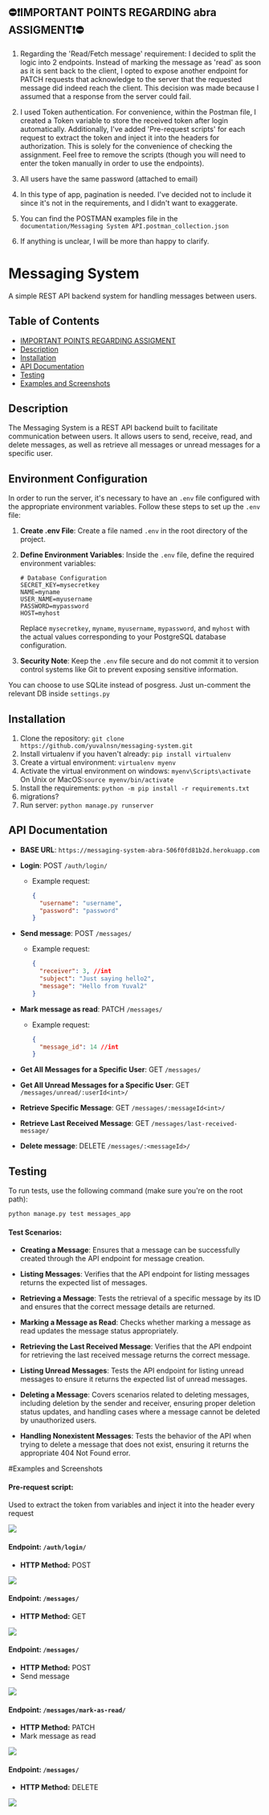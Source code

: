 ## ️⛔❗️IMPORTANT POINTS REGARDING abra ASSIGMENT❗️⛔️

1. Regarding the 'Read/Fetch message' requirement: I decided to split the logic into 2 endpoints. Instead of marking the message as 'read' as soon as it is sent back to the client, I opted to expose another endpoint for PATCH requests that acknowledge to the server that the requested message did indeed reach the client. This decision was made because I assumed that a response from the server could fail.


2. I used Token authentication. For convenience, within the Postman file, I created a Token variable to store the received token after login automatically. Additionally, I've added 'Pre-request scripts' for each request to extract the token and inject it into the headers for authorization. This is solely for the convenience of checking the assignment. Feel free to remove the scripts (though you will need to enter the token manually in order to use the endpoints).


3. All users have the same password (attached to email)


4. In this type of app, pagination is needed. I've decided not to include it since it's not in the requirements, and I didn't want to exaggerate.


5. You can find the POSTMAN examples file in the `documentation/Messaging System API.postman_collection.json`


7. If anything is unclear, I will be more than happy to clarify.


# Messaging System

A simple REST API backend system for handling messages between users.

## Table of Contents

- [IMPORTANT POINTS REGARDING ASSIGMENT](#important-points-regarding-assignment)
- [Description](#description)
- [Installation](#installation)
- [API Documentation](#api-documentation)
- [Testing](#testing)
- [Examples and Screenshots](#examples-and-screenshots)

## Description

The Messaging System is a REST API backend built to facilitate communication between users. It allows users to send,
receive, read, and delete messages, as well as retrieve all messages or unread messages for a specific user.

## Environment Configuration

In order to run the server, it's necessary to have an `.env` file configured with the appropriate environment variables. Follow these steps to set up the `.env` file:

1. **Create .env File**: Create a file named `.env` in the root directory of the project.

2. **Define Environment Variables**: Inside the `.env` file, define the required environment variables:

    ```
    # Database Configuration
    SECRET_KEY=mysecretkey
    NAME=myname
    USER_NAME=myusername
    PASSWORD=mypassword
    HOST=myhost
    ```

    Replace `mysecretkey`, `myname`, `myusername`, `mypassword`, and `myhost` with the actual values corresponding to your PostgreSQL database configuration.


3. **Security Note**: Keep the `.env` file secure and do not commit it to version control systems like Git to prevent exposing sensitive information.

You can choose to use SQLite instead of posgress. Just un-comment the relevant DB inside `settings.py`

## Installation

1. Clone the repository: `git clone https://github.com/yuvalnsn/messaging-system.git`
2. Install virtualenv if you haven't already: `pip install virtualenv`
3. Create a virtual environment: `virtualenv myenv`
4. Activate the virtual environment on windows: `myenv\Scripts\activate`
   On Unix or MacOS:`source myenv/bin/activate`
5. Install the requirements: `python -m pip install -r requirements.txt`
6. migrations?
7. Run server: `python manage.py runserver`

## API Documentation
- **BASE URL**:  `https://messaging-system-abra-506f0fd81b2d.herokuapp.com`


- **Login**: POST `/auth/login/`
    - Example request:
      ```json
      {
        "username": "username",
        "password": "password"
      }
      ```
- **Send message**: POST `/messages/`
    - Example request:
      ```json
      {
        "receiver": 3, //int
        "subject": "Just saying hello2",
        "message": "Hello from Yuval2"
      }
      ```
- **Mark message as read**: PATCH `/messages/`
    - Example request:
      ```json
      {
        "message_id": 14 //int
      }
      ```
- **Get All Messages for a Specific User**: GET `/messages/`
- **Get All Unread Messages for a Specific User**: GET `/messages/unread/:userId<int>/`
- **Retrieve Specific Message**: GET `/messages/:messageId<int>/`
- **Retrieve Last Received Message**: GET `/messages/last-received-message/`
- **Delete message**: DELETE `/messages/:<messageId>/` 

## Testing

To run tests, use the following command (make sure you're on the root path):

```bash
python manage.py test messages_app
```
#### Test Scenarios:

- **Creating a Message**: Ensures that a message can be successfully created through the API endpoint for message creation.

- **Listing Messages**: Verifies that the API endpoint for listing messages returns the expected list of messages.

- **Retrieving a Message**: Tests the retrieval of a specific message by its ID and ensures that the correct message details are returned.

- **Marking a Message as Read**: Checks whether marking a message as read updates the message status appropriately.

- **Retrieving the Last Received Message**: Verifies that the API endpoint for retrieving the last received message returns the correct message.

- **Listing Unread Messages**: Tests the API endpoint for listing unread messages to ensure it returns the expected list of unread messages.

- **Deleting a Message**: Covers scenarios related to deleting messages, including deletion by the sender and receiver, ensuring proper deletion status updates, and handling cases where a message cannot be deleted by unauthorized users.

- **Handling Nonexistent Messages**: Tests the behavior of the API when trying to delete a message that does not exist, ensuring it returns the appropriate 404 Not Found error.


#Examples and Screenshots

#### Pre-request script:
Used to extract the token from variables and inject it into the header every request

![](documentation/API_screenshots_examples/Screenshot3.png)


#### Endpoint: `/auth/login/`
- **HTTP Method:** POST


![](documentation/API_screenshots_examples/Screenshot1.png)

#### Endpoint: `/messages/`
- **HTTP Method:** GET

![](documentation/API_screenshots_examples/Screenshot2.png)

#### Endpoint: `/messages/`
- **HTTP Method:** POST
- Send message

![](documentation/API_screenshots_examples/Screenshot4.png)
#### Endpoint: `/messages/mark-as-read/`
- **HTTP Method:** PATCH
- Mark message as read

![](documentation/API_screenshots_examples/Screenshot5.png)


#### Endpoint: `/messages/`
- **HTTP Method:** DELETE


![](documentation/API_screenshots_examples/Screenshot6.png)